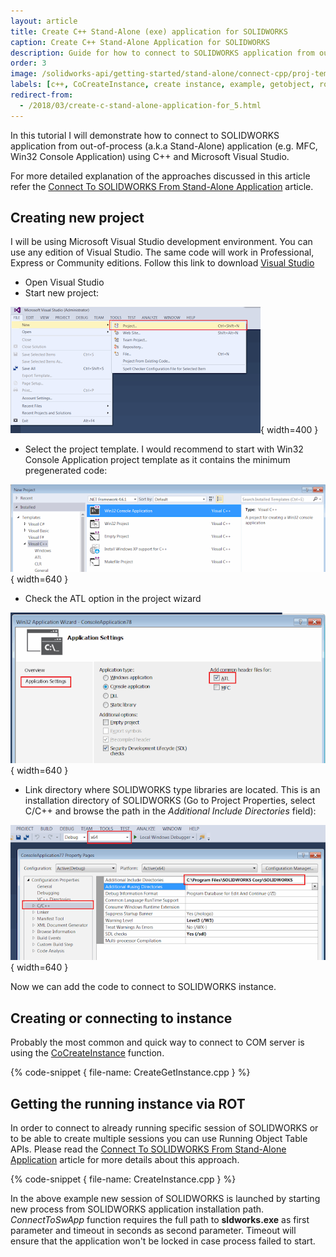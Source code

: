 ```yaml
---
layout: article
title: Create C++ Stand-Alone (exe) application for SOLIDWORKS
caption: Create C++ Stand-Alone Application for SOLIDWORKS
description: Guide for how to connect to SOLIDWORKS application from out-of-process (a.k.a Stand-Alone) application (e.g. MFC, Win32 Console Application) using C++ and Microsoft Visual Studio
order: 3
image: /solidworks-api/getting-started/stand-alone/connect-cpp/proj-templ.png
labels: [c++, CoCreateInstance, create instance, example, getobject, rot, sdk, solidworks api, tlb, type library]
redirect-from:
  - /2018/03/create-c-stand-alone-application-for_5.html
---
```

In this tutorial I will demonstrate how to connect to SOLIDWORKS application from out-of-process (a.k.a Stand-Alone) application (e.g. MFC, Win32 Console Application) using C++ and Microsoft Visual Studio.

For more detailed explanation of the approaches discussed in this article refer the [Connect To SOLIDWORKS From Stand-Alone Application](/solidworks-api/getting-started/stand-alone/) article.

## Creating new project

I will be using Microsoft Visual Studio development environment. You can use any edition of Visual Studio.
The same code will work in Professional, Express or Community editions. Follow this link to download [Visual Studio](https://www.visualstudio.com/vs/community/)

* Open Visual Studio
* Start new project:

![Creating new project in Visual Studio](new-project.png){ width=400 }

* Select the project template. I would recommend to start with Win32 Console Application project template as it contains the minimum pregenerated code:

![Selecting the Win32 Console Application C++ project template](proj-templ.png){ width=640 }

* Check the ATL option in the project wizard

![Win32 Console Application template settings](apps-settings.png){ width=640 }

* Link directory where SOLIDWORKS type libraries are located.
This is an installation directory of SOLIDWORKS (Go to Project Properties, select C/C++ and browse the path in the *Additional Include Directories* field):

![Additional Include Directories option in C++ project](add-incl-dir.png){ width=640 }

Now we can add the code to connect to SOLIDWORKS instance.  

## Creating or connecting to instance

Probably the most common and quick way to connect to COM server is using the [CoCreateInstance](https://msdn.microsoft.com/en-us/library/windows/desktop/ms686615(v=vs.85).aspx) function.  

{% code-snippet { file-name: CreateGetInstance.cpp } %}

## Getting the running instance via ROT

In order to connect to already running specific session of SOLIDWORKS or to be able to create multiple sessions you can use Running Object Table APIs.
Please read the [Connect To SOLIDWORKS From Stand-Alone Application](/solidworks-api/getting-started/stand-alone#method-b---running-object-table-rot) article for more details about this approach.

{% code-snippet { file-name: CreateInstance.cpp } %}

In the above example new session of SOLIDWORKS is launched by starting new process from SOLIDWORKS application installation path.
*ConnectToSwApp* function requires the full path to **sldworks.exe** as first parameter and timeout in seconds as second parameter.
Timeout will ensure that the application won't be locked in case process failed to start.
